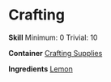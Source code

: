 <!-- TITLE: Lemon Seeds -->
<!-- SUBTITLE: The small white seeds of lemons -->

# Crafting
**Skill**
Minimum: 0
Trivial: 10

**Container**
[Crafting Supplies](crafting-supplies)

**Ingredients**
[Lemon](lemon)